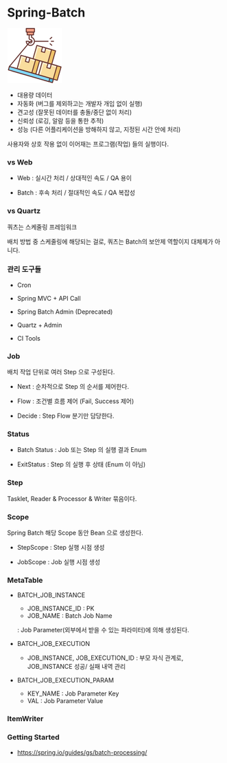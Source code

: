 # Spring-Batch

![conversion](/doc/overflow.png)

- 대용량 데이터
- 자동화 (버그를 제외하고는 개발자 개입 없이 실행)
- 견고성 (잘못된 데이터를 충돌/중단 없이 처리)
- 신뢰성 (로깅, 알람 등을 통한 추적)
- 성능 (다른 어플리케이션을 방해하지 않고, 지정된 시간 안에 처리)


사용자와 상호 작용 없이 이어재는 프로그램(작업) 들의 실행이다. 

### vs Web

- Web : 실시간 처리 / 상대적인 속도 / QA 용이

- Batch : 후속 처리 / 절대적인 속도 / QA 복잡성 

### vs Quartz

쿼츠는 스케줄링 프레임워크

배치 방법 중 스케줄링에 해당되는 걸로, 쿼츠는 Batch의 보안제 역할이지 대체제가 아니다.  

### 관리 도구들 

- Cron 

- Spring MVC + API Call

- Spring Batch Admin (Deprecated)

- Quartz + Admin 

- CI Tools



### Job

배치 작업 단위로 여러 Step 으로 구성된다.

- Next : 순차적으로 Step 의 순서를 제어한다. 

- Flow : 조건별 흐름 제어 (Fail, Success 제어)

- Decide : Step Flow 분기만 담당한다.

### Status

- Batch Status : Job 또는 Step 의 실행 결과 Enum

- ExitStatus : Step 의 실행 후 상태 (Enum 이 아님)

### Step

Tasklet, Reader & Processor & Writer 묶음이다.

### Scope

Spring Batch 해당 Scope 동안 Bean 으로 생성한다.

- StepScope : Step 실행 시점 생성

- JobScope : Job 실행 시점 생성


### MetaTable

- BATCH_JOB_INSTANCE
  - JOB_INSTANCE_ID : PK
  - JOB_NAME : Batch Job Name 
  
  : Job Parameter(외부에서 받을 수 있는 파라미터)에 의해 생성된다. 
  
- BATCH_JOB_EXECUTION
  - JOB_INSTANCE, JOB_EXECUTION_ID : 부모 자식 관계로, JOB_INSTANCE 성공/ 실패 내역 관리
  
- BATCH_JOB_EXECUTION_PARAM
  - KEY_NAME : Job Parameter Key
  - VAL : Job Parameter Value
  
    
### ItemWriter


### Getting Started  

- https://spring.io/guides/gs/batch-processing/